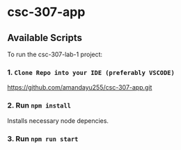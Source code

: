 # csc-307-app

## Available Scripts

To run the csc-307-lab-1 project:

### 1. `Clone Repo into your IDE (preferably VSCODE)`

https://github.com/amandayu255/csc-307-app.git

### 2. Run `npm install`

Installs necessary node depencies.

### 3. Run `npm run start`
